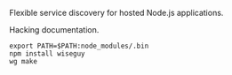 Flexible service discovery for hosted Node.js applications.

Hacking documentation.

```
export PATH=$PATH:node_modules/.bin
npm install wiseguy
wg make
```
